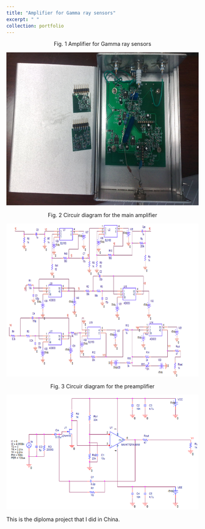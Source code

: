 ```yaml
---
title: "Amplifier for Gamma ray sensors"
excerpt: " "
collection: portfolio
---
```


<p align="center">
  Fig. 1 Amplifier for Gamma ray sensors
</p>

<p align="center">
<img src="/images/amplifier.jpg" width="700" height="400" >
</p>

<p align="center">
  Fig. 2 Circuir diagram for the main amplifier
</p>

<p align="center">
<img src="/images/main_amplifier.png" width="700" height="400" >
</p>


<p align="center">
  Fig. 3 Circuir diagram for the preamplifier
</p>

<p align="center">
<img src="/images/preamplifier.png" width="600" height="300" >
</p>

This is the diploma project that I did in China. 
